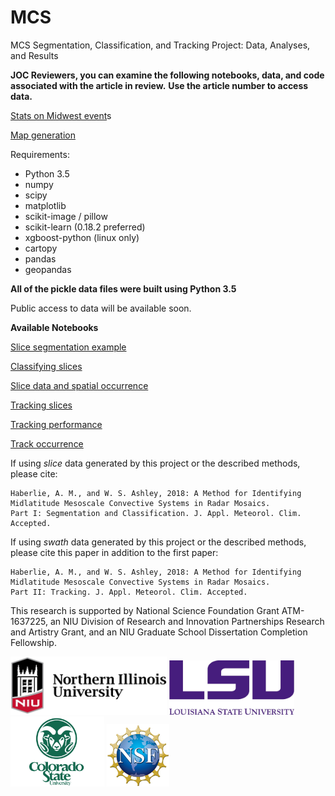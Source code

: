 # MCS

MCS Segmentation, Classification, and Tracking Project: Data, Analyses, and Results

<strong>JOC Reviewers, you can examine the following notebooks, data, and code associated with the article in review.</strong>
<strong>Use the article number to access data. </strong>

<p><a href="https://github.com/ahaberlie/MCS/blob/Add-Future/mcs_future/notebooks/MCS_QLCS_NonQLCS_Stats.ipynb">Stats on Midwest event</a>s</p>
<p><a href="https://github.com/ahaberlie/MCS/blob/Add-Future/mcs_future/notebooks/Mapping_Spatial_Information.ipynb">Map generation</a></p>

Requirements:

<ul>
  <li>Python 3.5</li>
  <li>numpy</li>
  <li>scipy</li>
  <li>matplotlib</li>
  <li>scikit-image / pillow</li>
  <li>scikit-learn (0.18.2 preferred)</li>
  <li>xgboost-python (linux only)</li>
  <li>cartopy</li>
  <li>pandas</li>
  <li>geopandas</li>
</ul>

<strong>All of the pickle data files were built using Python 3.5</strong>

Public access to data will be available soon.

<strong>Available Notebooks</strong>

<p><a href="https://github.com/ahaberlie/MCS/blob/master/mcs/notebooks/Slice_segmentation.ipynb">Slice segmentation example</a></p>
<p><a href="https://github.com/ahaberlie/MCS/blob/master/mcs/notebooks/Testing_and_training_data.ipynb">Classifying slices</a></p>
<p><a href="https://github.com/ahaberlie/MCS/blob/master/mcs/notebooks/Slice_data_and_spatial_occurrence.ipynb">Slice data and spatial occurrence</a></p>
<p><a href="https://github.com/ahaberlie/MCS/blob/master/mcs/notebooks/Swath_building.ipynb">Tracking slices</a></p>
<p><a href="https://github.com/ahaberlie/MCS/blob/master/mcs/notebooks/Test_Track_Performance.ipynb">Tracking performance</a></p>
<p><a href="https://github.com/ahaberlie/MCS/blob/master/mcs/notebooks/MCS_Swath_Occurrence.ipynb">Track occurrence</a></p>

If using *slice* data generated by this project or the described methods, please cite:

```
Haberlie, A. M., and W. S. Ashley, 2018: A Method for Identifying Midlatitude Mesoscale Convective Systems in Radar Mosaics. 
Part I: Segmentation and Classification. J. Appl. Meteorol. Clim. Accepted.
```

If using *swath* data generated by this project or the described methods, please cite this paper in addition to the first paper:

```
Haberlie, A. M., and W. S. Ashley, 2018: A Method for Identifying Midlatitude Mesoscale Convective Systems in Radar Mosaics. 
Part II: Tracking. J. Appl. Meteorol. Clim. Accepted.
```

This research is supported by National Science Foundation Grant ATM-1637225, 
an NIU Division of Research and Innovation Partnerships Research and Artistry Grant, 
and an NIU Graduate School Dissertation Completion Fellowship. 

<p float="left">
  <img src="/Pictures/Northern_Illinois_University_logo.jpg" width="250" /> 
  <img src="/Pictures/LSU_FullName_Purple_RGB.jpg" width="200" />
  <img src="/Pictures/downloads_logos_other_csu_logos.jpg" width="150" />
  <img src="/Pictures/nsf1.jpg" width="100" />
</p>


